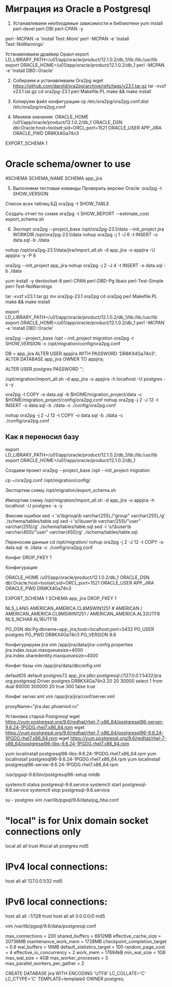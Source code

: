 # Миграция из Oracle в Postgresql

1. Устанавливаем необходимые зависимости и библиотеки
yum install perl-devel perl-DBI perl-CPAN -y

perl -MCPAN -e 'install Test::More'
perl -MCPAN -e 'install Test::NoWarnings'

Устанавливаем драйвер Оракл
export LD_LIBRARY_PATH=/u01/app/oracle/product/12.1.0.2/db_1/lib:/lib:/usr/lib
export ORACLE_HOME=/u01/app/oracle/product/12.1.0.2/db_1
perl -MCPAN -e 'install DBD::Oracle'

2. Собираем и устанавливаем Ora2pg
wget https://github.com/darold/ora2pg/archive/refs/tags/v23.1.tar.gz
tar -xvzf v23.1.tar.gz
cd ora2pg-23.1
perl Makefile.PL
make && make install

3. Копируем файл конфигурации
cp /etc/ora2pg/ora2pg.conf.dist /etc/ora2pg/ora2pg.conf

4. Меняем значения:
ORACLE_HOME     /u01/app/oracle/product/12.1.0.2/db_1
ORACLE_DSN      dbi:Oracle:host=toolset;sid=ORCL;port=1521
ORACLE_USER     APP_JIRA
ORACLE_PWD      DR8KX4Ga74n3

EXPORT_SCHEMA   1

# Oracle schema/owner to use
#SCHEMA         SCHEMA_NAME
SCHEMA          app_jira


5. Выполняем тестовые команды
Проверить версию Oracle:
ora2pg -t SHOW_VERSION

Список всех таблиц БД
ora2pg -t SHOW_TABLE

Создать отчет по схеме
ora2pg -t SHOW_REPORT --estimate_cost export_schema.sh

6. Экспорт
ora2pg --project_base /opt/ora2pg-23.1/data --init_project jira WORKDIR /opt/ora2pg-23.1/data
nohup ora2pg -j 1 -J 6 -t INSERT -o data.sql -b ./data


nohup /opt/ora2pg-23.1/data/jira/import_all.sh -d app_jira -o appjira -U appjira -y -P 6


ora2pg --init_project app_jira
nohup ora2pg -j 2 -J 4 -t INSERT -o data.sql -b ./data

yum install -y devtoolset-8 perl-CPAN perl-DBD-Pg libaio perl-Test-Simple perl-Test-NoWarnings

tar -xvzf v23.1.tar.gz
mv ora2pg-23.1 ora2pg
cd ora2pg
perl Makefile.PL
make && make install

export LD_LIBRARY_PATH=/u01/app/oracle/product/12.1.0.2/db_1/lib:/lib:/usr/lib
export ORACLE_HOME=/u01/app/oracle/product/12.1.0.2/db_1
perl -MCPAN -e 'install DBD::Oracle'

ora2pg --project_base /opt --init_project migration
ora2pg -t SHOW_VERSION -c /opt/migration/config/ora2pg.conf

DB = app_jira
ALTER USER appjira WITH PASSWORD 'DR8KX4Ga74n3';
ALTER DATABASE app_jira OWNER TO appjira;


ALTER USER postgres PASSWORD '<new-password>';

/opt/migration/import_all.sh -d app_jira -o appjira -h localhost -U postgres -s -y

ora2pg -t COPY -o data.sql -b $HOME/migration_project/data -c $HOME/migration_project/config/ora2pg.conf
nohup ora2pg -j 2 -J 12 -t INSERT -o data.sql -b ./data -c ./config/ora2pg.conf

nohup ora2pg -j 2 -J 12 -t COPY -o data.sql -b ./data -c ./config/ora2pg.conf

## Как я переносил базу

export LD_LIBRARY_PATH=/u01/app/oracle/product/12.1.0.2/db_1/lib:/lib:/usr/lib
export ORACLE_HOME=/u01/app/oracle/product/12.1.0.2/db_1

Создаем проект
ora2pg --project_base /opt --init_project migration

cp ~/ora2pg.conf /opt/migration/config/

Экспортим схему
/opt/migration/export_schema.sh

Импортим схему
/opt/migration/import_all.sh -d app_jira -o appjira -h localhost -U postgres -s -y

Фиксим ошибки
sed -i 's/\bgroup\b varchar(255),/"group" varchar(255),/g' ./schema/tables/table.sql
sed -i 's/\buser\b varchar(255)/"user" varchar(255)/g' ./schema/tables/table.sql
sed -i 's/\buser\b varchar(450)/"user" varchar(450)/g' ./schema/tables/table.sql

Переносим данные
cd /opt/migration/
nohup ora2pg -j 2 -J 12 -t COPY -o data.sql -b ./data -c ./config/ora2pg.conf


Конфиг
DROP_FKEY 1



Конфигурация:

ORACLE_HOME     /u01/app/oracle/product/12.1.0.2/db_1
ORACLE_DSN      dbi:Oracle:host=toolset;sid=ORCL;port=1521
ORACLE_USER     APP_JIRA
ORACLE_PWD      DR8KX4Ga74n3

EXPORT_SCHEMA   1
SCHEMA          app_jira
DROP_FKEY       1

NLS_LANG        AMERICAN_AMERICA.CL8MSWIN1251 # AMERICAN / AMERICAN_AMERICA.CL8MSWIN1251 / AMERICAN_AMERICA.AL32UTF8
NLS_NCHAR       AL16UTF16

PG_DSN          dbi:Pg:dbname=app_jira;host=localhost;port=5432
PG_USER         postgres
PG_PWD          DR8KX4Ga74n3
PG_VERSION      9.6



Конфигурируем jira
vim /app/jira/data/jira-config.properties
jira.index.issue.maxqueuesize=4000
jira.index.sharedentity.maxqueuesize=4000



Конфиг базы
vim /app/jira/data/dbconfig.xml
<?xml version="1.0" encoding="UTF-8"?>

<jira-database-config>
  <name>defaultDS</name>
  <delegator-name>default</delegator-name>
  <database-type>postgres72</database-type>
  <schema-name>app_jira</schema-name>
  <jdbc-datasource>
    <url>jdbc:postgresql://127.0.0.1:5432/jira</url>
    <driver-class>org.postgresql.Driver</driver-class>
    <username>postgres</username>
    <password>DR8KX4Ga74n3</password>
    <pool-min-size>20</pool-min-size>
    <pool-max-size>20</pool-max-size>
    <pool-max-wait>30000</pool-max-wait>
    <validation-query>select 1 from dual</validation-query>
    <min-evictable-idle-time-millis>60000</min-evictable-idle-time-millis>
    <time-between-eviction-runs-millis>300000</time-between-eviction-runs-millis>
    <pool-max-idle>20</pool-max-idle>
    <pool-remove-abandoned>true</pool-remove-abandoned>
    <pool-remove-abandoned-timeout>300</pool-remove-abandoned-timeout>
    <pool-test-on-borrow>false</pool-test-on-borrow>
    <pool-test-while-idle>true</pool-test-while-idle>
  </jdbc-datasource>
</jira-database-config>


Конфиг server.xml
vim /app/jira/jira/conf/server.xml

proxyName="jira.dac.phoenixit.ru"


Установка старой Postgresql
wget https://yum.postgresql.org/9.6/redhat/rhel-7-x86_64/postgresql96-server-9.6.24-1PGDG.rhel7.x86_64.rpm
wget https://yum.postgresql.org/9.6/redhat/rhel-7-x86_64/postgresql96-9.6.24-1PGDG.rhel7.x86_64.rpm
wget https://yum.postgresql.org/9.6/redhat/rhel-7-x86_64/postgresql96-libs-9.6.24-1PGDG.rhel7.x86_64.rpm

yum localinstall postgresql96-libs-9.6.24-1PGDG.rhel7.x86_64.rpm
yum localinstall postgresql96-9.6.24-1PGDG.rhel7.x86_64.rpm
yum localinstall postgresql96-server-9.6.24-1PGDG.rhel7.x86_64.rpm

/usr/pgsql-9.6/bin/postgresql96-setup initdb

systemctl status postgresql-9.6.service
systemctl start postgresql-9.6.service
systemctl stop postgresql-9.6.service

su - postgres
vim /var/lib/pgsql/9.6/data/pg_hba.conf

# "local" is for Unix domain socket connections only
local   all             all                                     trust
#local  all             postgres                                md5
# IPv4 local connections:
host    all             all             127.0.0.1/32            md5
# IPv6 local connections:
host    all             all             ::1/128                 trust
host    all             all             0.0.0.0/0               md5

vim /var/lib/pgsql/9.6/data/postgresql.conf

max_connections = 200
shared_buffers = 6912MB
effective_cache_size = 20736MB
maintenance_work_mem = 1728MB
checkpoint_completion_target = 0.9
wal_buffers = 16MB
default_statistics_target = 100
random_page_cost = 4
effective_io_concurrency = 2
work_mem = 17694kB
min_wal_size = 1GB
max_wal_size = 4GB
max_worker_processes = 3
max_parallel_workers_per_gather = 2



CREATE DATABASE jira WITH ENCODING 'UTF8' LC_COLLATE='C' LC_CTYPE='C' TEMPLATE=template0 OWNER postgres;